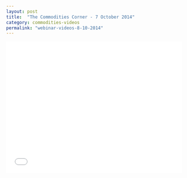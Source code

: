 ```yaml
---
layout: post
title:  "The Commodities Corner - 7 October 2014"
category: commodities-videos
permalink: "webinar-videos-8-10-2014"
---
```


<iframe width="480" height="360" src="//www.youtube.com/embed/IiC-w69EhX4?list=UUATAKOpB9mWQGMYgk-Y4MTw" frameborder="0" allowfullscreen></iframe>

 